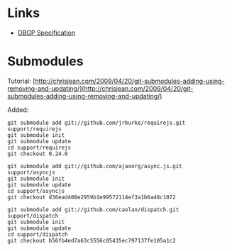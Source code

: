 
Links
=====

  * [DBGP Specification](http://www.xdebug.org/docs-dbgp.php)


Submodules
==========

Tutorial: [http://chrisjean.com/2009/04/20/git-submodules-adding-using-removing-and-updating/](http://chrisjean.com/2009/04/20/git-submodules-adding-using-removing-and-updating/)

Added:

    git submodule add git://github.com/jrburke/requirejs.git support/requirejs
    git submodule init
    git submodule update
    cd support/requirejs
    git checkout 0.24.0
    
    git submodule add git://github.com/ajaxorg/async.js.git support/asyncjs
    git submodule init
    git submodule update
    cd support/asyncjs
    git checkout d36ead408e2959b1e99572114ef3a1b6a48c1072
    
    git submodule add git://github.com/caolan/dispatch.git support/dispatch
    git submodule init
    git submodule update
    cd support/dispatch
    git checkout b56fb4ed7a63c5556c05435ec797137fe105a1c2
